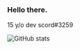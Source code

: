 ### Hello there.
15 y/o dev
scord#3259                                                 

![GitHub stats](https://github-readme-stats.vercel.app/api?username=scordd&show_icons=true&theme=omni)

